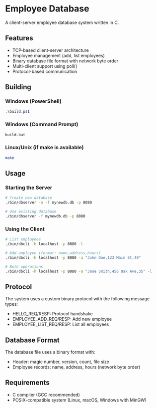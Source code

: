 # Employee Database

A client-server employee database system written in C.

## Features

- TCP-based client-server architecture
- Employee management (add, list employees)
- Binary database file format with network byte order
- Multi-client support using poll()
- Protocol-based communication

## Building

### Windows (PowerShell)
```powershell
.\build.ps1
```

### Windows (Command Prompt)
```cmd
build.bat
```

### Linux/Unix (if make is available)
```bash
make
```

## Usage

### Starting the Server
```bash
# Create new database
./bin/dbserver -n -f mynewdb.db -p 8080

# Use existing database
./bin/dbserver -f mynewdb.db -p 8080
```

### Using the Client
```bash
# List employees
./bin/dbcli -h localhost -p 8080 -l

# Add employee (format: name,address,hours)
./bin/dbcli -h localhost -p 8080 -a "John Doe,123 Main St,40"

# Both operations
./bin/dbcli -h localhost -p 8080 -a "Jane Smith,456 Oak Ave,35" -l
```

## Protocol

The system uses a custom binary protocol with the following message types:
- HELLO_REQ/RESP: Protocol handshake
- EMPLOYEE_ADD_REQ/RESP: Add new employee
- EMPLOYEE_LIST_REQ/RESP: List all employees

## Database Format

The database file uses a binary format with:
- Header: magic number, version, count, file size
- Employee records: name, address, hours (network byte order)

## Requirements

- C compiler (GCC recommended)
- POSIX-compatible system (Linux, macOS, Windows with MinGW)
